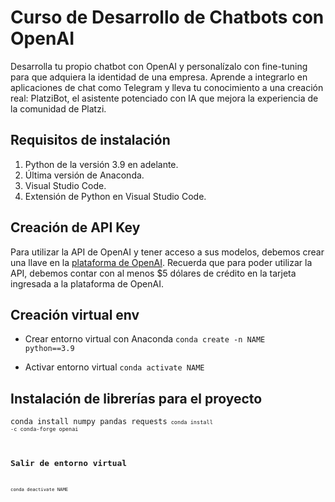 # Curso de Desarrollo de Chatbots con OpenAI

Desarrolla tu propio chatbot con OpenAI y personalízalo con fine-tuning para que adquiera la identidad de una empresa. Aprende a integrarlo en aplicaciones de chat como Telegram y lleva tu conocimiento a una creación real: PlatziBot, el asistente potenciado con IA que mejora la experiencia de la comunidad de Platzi.

## Requisitos de instalación
 1. Python de la versión 3.9 en adelante.
 2. Última versión de Anaconda.
 3. Visual Studio Code.
 4. Extensión de Python en Visual Studio Code.

## Creación de API Key
Para utilizar la API de OpenAI y tener acceso a sus modelos, debemos crear una llave en la [plataforma de OpenAI](https://platform.openai.com/account/api-keys). Recuerda que para poder utilizar la API, debemos contar con al menos $5 dólares de crédito en la tarjeta ingresada a la plataforma de OpenAI.

## Creación virtual env
- Crear entorno virtual con Anaconda
<code>conda create -n NAME python==3.9</code>

- Activar entorno virtual
<code>conda activate NAME</code>


## Instalación de librerías para el proyecto
<code>conda install numpy pandas requests<code>
<code>conda install -c conda-forge openai<code>

## Salir de entorno virtual
<code>conda deactivate NAME</code>
